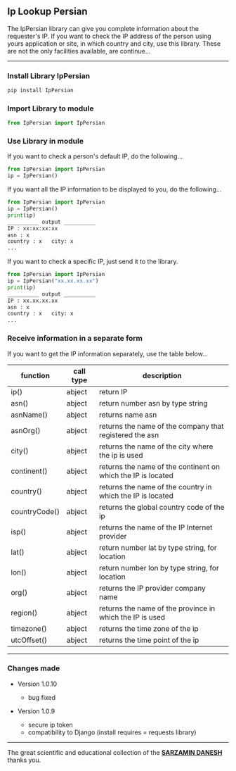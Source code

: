 ## Ip Lookup Persian

The IpPersian library can give you complete information about the requester's IP. If you want to check the IP address of the person using yours application or site, in which country and city, use this library. These are not the only facilities available, are continue...

---

### **Install Library IpPersian**

```python
pip install IpPersian
```

### **Import Library to module**

```python
from IpPersian import IpPersian
```

### Use Library in module

If you want to check a person's default IP, do the following...

```python
from IpPersian import IpPersian
ip = IpPersian()
```

If you want all the IP information to be displayed to you, do the following...

```python
from IpPersian import IpPersian
ip = IpPersian()
print(ip)
__________ output __________
IP : xx:xx:xx:xx
asn : x
country : x   city: x
...
```

If you want to check a specific IP, just send it to the library.

```python
from IpPersian import IpPersian
ip = IpPersian("xx.xx.xx.xx")
print(ip)
__________ output __________
IP : xx.xx.xx.xx
asn : x
country : x   city: x
...
```

### Receive information in a separate form

If you want to get the IP information separately, use the table below...

| function      | call type | description                                                  |
| ------------- | --------- | ------------------------------------------------------------ |
| ip()          | abject    | return IP                                                    |
| asn()         | abject    | return number asn by type string                             |
| asnName()     | abject    | returns name asn                                             |
| asnOrg()      | abject    | returns the name of the company that registered the asn      |
| city()        | abject    | returns the name of the city where the ip is used            |
| continent()   | abject    | returns the name of the continent on which the IP is located |
| country()     | abject    | returns the name of the country in which the IP is located   |
| countryCode() | abject    | returns the global country code of the ip                    |
| isp()         | abject    | returns the name of the IP Internet provider                 |
| lat()         | abject    | return number lat by type string, for location               |
| lon()         | abject    | return number lon by type string, for location               |
| org()         | abject    | returns the IP provider company name                         |
| region()      | abject    | returns the name of the province in which the IP is used     |
| timezone()    | abject    | returns the time zone of the ip                              |
| utcOffset()   | abject    | returns the time point of the ip                             |

---

### **Changes made**

- Version 1.0.10
  - bug fixed

- Version 1.0.9
  - secure ip token
  - compatibility to Django (install requires = requests library)

---

The great scientific and educational collection of the [**SARZAMIN DANESH**](https://lssc.ir) thanks you.
